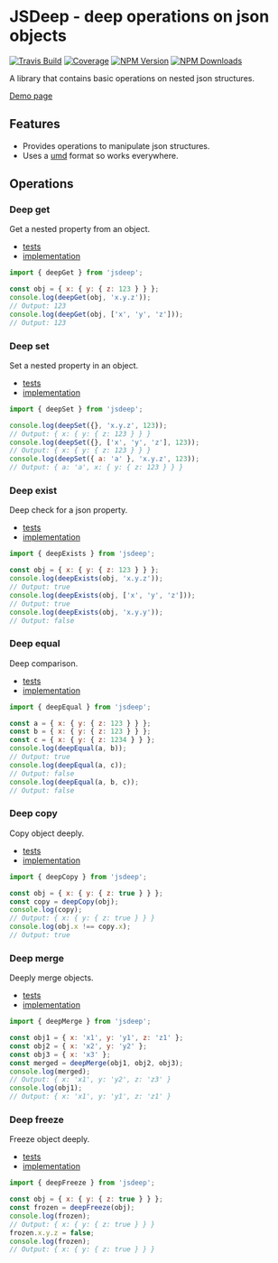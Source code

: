 # JSDeep - deep operations on json objects

[![Travis Build](https://img.shields.io/travis/coditory/jsdeep.svg?style=flat-square)](https://travis-ci.com/coditory/jsdeep)
[![Coverage](https://img.shields.io/coveralls/coditory/jsdeep.svg?style=flat-square)](https://coveralls.io/github/coditory/jsdeep)
[![NPM Version](https://img.shields.io/npm/v/@coditory/jsdeep.svg?style=flat-square)](http://npm.im/jsdeep)
[![NPM Downloads](https://img.shields.io/npm/dm/@coditory/jsdeep.svg?style=flat-square)](http://npm-stat.com/charts.html?package=jsdeep)

A library that contains basic operations on nested json structures.

[Demo page](https://jsbin.com/bumijigefo/edit?html,js,console)

## Features

- Provides operations to manipulate json structures.
- Uses a [umd](https://github.com/umdjs/umd) format so works everywhere.

## Operations

### Deep get

Get a nested property from an object.

- [tests](test/deepGet.spec.js)
- [implementation](lib/deepGet.js)

```js
import { deepGet } from 'jsdeep';

const obj = { x: { y: { z: 123 } } };
console.log(deepGet(obj, 'x.y.z'));
// Output: 123
console.log(deepGet(obj, ['x', 'y', 'z']));
// Output: 123
```

### Deep set

Set a nested property in an object.

- [tests](test/deepSet.spec.js)
- [implementation](lib/deepSet.js)

```js
import { deepSet } from 'jsdeep';

console.log(deepSet({}, 'x.y.z', 123));
// Output: { x: { y: { z: 123 } } }
console.log(deepSet({}, ['x', 'y', 'z'], 123));
// Output: { x: { y: { z: 123 } } }
console.log(deepSet({ a: 'a' }, 'x.y.z', 123));
// Output: { a: 'a', x: { y: { z: 123 } } }
```

### Deep exist

Deep check for a json property.

- [tests](test/deepExists.spec.js)
- [implementation](lib/deepExists.js)

```js
import { deepExists } from 'jsdeep';

const obj = { x: { y: { z: 123 } } };
console.log(deepExists(obj, 'x.y.z'));
// Output: true
console.log(deepExists(obj, ['x', 'y', 'z']));
// Output: true
console.log(deepExists(obj, 'x.y.y'));
// Output: false
```

### Deep equal

Deep comparison.

- [tests](test/deepEqual.spec.js)
- [implementation](lib/deepEqual.js)

```js
import { deepEqual } from 'jsdeep';

const a = { x: { y: { z: 123 } } };
const b = { x: { y: { z: 123 } } };
const c = { x: { y: { z: 1234 } } };
console.log(deepEqual(a, b));
// Output: true
console.log(deepEqual(a, c));
// Output: false
console.log(deepEqual(a, b, c));
// Output: false
```

### Deep copy

Copy object deeply.

- [tests](test/deepCopy.spec.js)
- [implementation](lib/deepCopy.js)

```js
import { deepCopy } from 'jsdeep';

const obj = { x: { y: { z: true } } };
const copy = deepCopy(obj);
console.log(copy);
// Output: { x: { y: { z: true } } }
console.log(obj.x !== copy.x);
// Output: true
```

### Deep merge

Deeply merge objects.

- [tests](test/deepMerge.spec.js)
- [implementation](lib/deepMerge.js)

```js
import { deepMerge } from 'jsdeep';

const obj1 = { x: 'x1', y: 'y1', z: 'z1' };
const obj2 = { x: 'x2', y: 'y2' };
const obj3 = { x: 'x3' };
const merged = deepMerge(obj1, obj2, obj3);
console.log(merged);
// Output: { x: 'x1', y: 'y2', z: 'z3' }
console.log(obj1);
// Output: { x: 'x1', y: 'y1', z: 'z1' }
```

### Deep freeze

Freeze object deeply.

- [tests](test/deepFreeze.spec.js)
- [implementation](lib/deepFreeze.js)

```js
import { deepFreeze } from 'jsdeep';

const obj = { x: { y: { z: true } } };
const frozen = deepFreeze(obj);
console.log(frozen);
// Output: { x: { y: { z: true } } }
frozen.x.y.z = false;
console.log(frozen);
// Output: { x: { y: { z: true } } }
```
